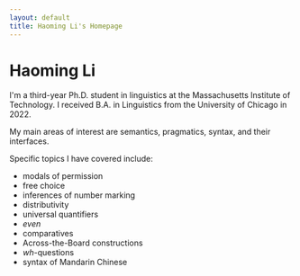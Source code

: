 ```yaml
---
layout: default
title: Haoming Li's Homepage
---
```

# Haoming Li
I'm a third-year Ph.D. student in linguistics at the Massachusetts Institute of Technology. I received B.A. in Linguistics from the University of Chicago in 2022.

My main areas of interest are semantics, pragmatics, syntax, and their interfaces. 

Specific topics I have covered include:
- modals of permission
- free choice
- inferences of number marking
- distributivity
- universal quantifiers
- _even_
- comparatives
- Across-the-Board constructions
- *wh*-questions
- syntax of Mandarin Chinese

